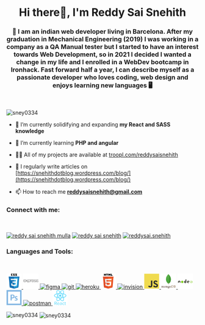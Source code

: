 <h1 align="center">Hi there👋, I'm Reddy Sai Snehith</h1>
<h3 align="center">🧬 I am an indian web developer living in Barcelona. After my graduation in Mechanical Engineering (2019) I was working in a company as a QA Manual tester but I started to have an interest towards Web Development, so in 2021 I decided I wanted a change in my life and I enrolled in a WebDev bootcamp in Ironhack. Fast forward half a year, I can describe myself as a passionate developer who loves coding, web design and enjoys learning new languages 🖥️</h3>
<br>

<p align="left"> <img src="https://komarev.com/ghpvc/?username=sney0334&label=Profile%20views&color=0e75b6&style=flat" alt="sney0334" /> </p>



- 🔭 I’m currently solidifying and expanding **my React and SASS knowledge**

- 🌱 I’m currently learning **PHP and angular**

- 👨‍💻 All of my projects are available at [troopl.com/reddysaisnehith](troopl.com/reddysaisnehith)

- 📝 I regularly write articles on [https://snehithdotblog.wordpress.com/blog/](https://snehithdotblog.wordpress.com/blog/)

- 📫 How to reach me **reddysaisnehith@gmail.com**

<h3 align="left">Connect with me:</h3>
<br>
<p align="left">
<a href="https://linkedin.com/in/reddy sai snehith mulla" target="blank"><img align="center" src="https://raw.githubusercontent.com/rahuldkjain/github-profile-readme-generator/master/src/images/icons/Social/linked-in-alt.svg" alt="reddy sai snehith mulla" height="30" width="40" /></a>
<a href="https://fb.com/reddy sai snehith" target="blank"><img align="center" src="https://raw.githubusercontent.com/rahuldkjain/github-profile-readme-generator/master/src/images/icons/Social/facebook.svg" alt="reddy sai snehith" height="30" width="40" /></a>
<a href="https://instagram.com/reddysai.snehith" target="blank"><img align="center" src="https://raw.githubusercontent.com/rahuldkjain/github-profile-readme-generator/master/src/images/icons/Social/instagram.svg" alt="reddysai.snehith" height="30" width="40" /></a>
</p>

<h3 align="left">Languages and Tools:</h3>
<br>
<p align="left"> <a href="https://www.w3schools.com/css/" target="_blank" rel="noreferrer"> <img src="https://raw.githubusercontent.com/devicons/devicon/master/icons/css3/css3-original-wordmark.svg" alt="css3" width="40" height="40"/> </a> <a href="https://expressjs.com" target="_blank" rel="noreferrer"> <img src="https://raw.githubusercontent.com/devicons/devicon/master/icons/express/express-original-wordmark.svg" alt="express" width="40" height="40"/> </a> <a href="https://www.figma.com/" target="_blank" rel="noreferrer"> <img src="https://www.vectorlogo.zone/logos/figma/figma-icon.svg" alt="figma" width="40" height="40"/> </a> <a href="https://git-scm.com/" target="_blank" rel="noreferrer"> <img src="https://www.vectorlogo.zone/logos/git-scm/git-scm-icon.svg" alt="git" width="40" height="40"/> </a> <a href="https://heroku.com" target="_blank" rel="noreferrer"> <img src="https://www.vectorlogo.zone/logos/heroku/heroku-icon.svg" alt="heroku" width="40" height="40"/> </a> <a href="https://www.w3.org/html/" target="_blank" rel="noreferrer"> <img src="https://raw.githubusercontent.com/devicons/devicon/master/icons/html5/html5-original-wordmark.svg" alt="html5" width="40" height="40"/> </a> <a href="https://www.invisionapp.com/" target="_blank" rel="noreferrer"> <img src="https://www.vectorlogo.zone/logos/invisionapp/invisionapp-icon.svg" alt="invision" width="40" height="40"/> </a> <a href="https://developer.mozilla.org/en-US/docs/Web/JavaScript" target="_blank" rel="noreferrer"> <img src="https://raw.githubusercontent.com/devicons/devicon/master/icons/javascript/javascript-original.svg" alt="javascript" width="40" height="40"/> </a> <a href="https://www.mongodb.com/" target="_blank" rel="noreferrer"> <img src="https://raw.githubusercontent.com/devicons/devicon/master/icons/mongodb/mongodb-original-wordmark.svg" alt="mongodb" width="40" height="40"/> </a> <a href="https://nodejs.org" target="_blank" rel="noreferrer"> <img src="https://raw.githubusercontent.com/devicons/devicon/master/icons/nodejs/nodejs-original-wordmark.svg" alt="nodejs" width="40" height="40"/> </a> <a href="https://www.photoshop.com/en" target="_blank" rel="noreferrer"> <img src="https://raw.githubusercontent.com/devicons/devicon/master/icons/photoshop/photoshop-line.svg" alt="photoshop" width="40" height="40"/> </a> <a href="https://postman.com" target="_blank" rel="noreferrer"> <img src="https://www.vectorlogo.zone/logos/getpostman/getpostman-icon.svg" alt="postman" width="40" height="40"/> </a> <a href="https://reactjs.org/" target="_blank" rel="noreferrer"> <img src="https://raw.githubusercontent.com/devicons/devicon/master/icons/react/react-original-wordmark.svg" alt="react" width="40" height="40"/> </a> </p>

<p><img align="left" src="https://github-readme-stats.vercel.app/api/top-langs?username=sney0334&theme=radical" alt="sney0334" /></p>

<p>&nbsp;<img align="center" src="https://github-readme-stats.vercel.app/api?username=sney0334&theme=radical" alt="sney0334" /></p>

